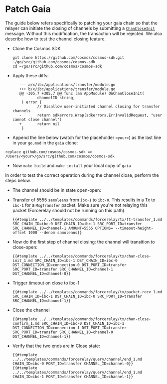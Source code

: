 # Patch Gaia

The guide below refers specifically to patching your gaia chain so that the
relayer can initiate the closing of channels by submitting a [`ChanCloseInit`][chan-close] message.
Without this modification, the transaction will be rejected.
We also describe how to test the channel closing feature.

- Clone the Cosmos SDK

    ```shell
    git clone https://github.com/cosmos/cosmos-sdk.git ~/go/src/github.com/cosmos/cosmos-sdk
    cd ~/go/src/github.com/cosmos/cosmos-sdk
    ```

- Apply these diffs:

    ```
       --- a/x/ibc/applications/transfer/module.go
       +++ b/x/ibc/applications/transfer/module.go
       @@ -305,7 +305,7 @@ func (am AppModule) OnChanCloseInit(
               channelID string,
        ) error {
               // Disallow user-initiated channel closing for transfer channels
       -       return sdkerrors.Wrap(sdkerrors.ErrInvalidRequest, "user cannot close channel")
       +       return nil
        }
    ```

- Append the line below (watch for the placeholder `<your>`) as the last line
  in your `go.mod` in the `gaia` clone:

```replace github.com/cosmos/cosmos-sdk => /Users/<your>/go/src/github.com/cosmos/cosmos-sdk```

- Now `make build` and `make install` your local copy of `gaia`

In order to test the correct operation during the channel close, perform the steps below.

- The channel should be in state open-open:

- Transfer of 5555 `samoleans` from `ibc-1` to `ibc-0`. This results in a
  Tx to `ibc-1` for a `MsgTransfer` packet.
  Make sure you're not relaying this packet (Forcerelay should not be running on this path).

  ```shell
  {{#template ../../templates/commands/forcerelay/tx/ft-transfer_1.md SRC_CHAIN_ID=ibc-0 DST_CHAIN_ID=ibc-1 SRC_PORT_ID=transfer SRC_CHANNEL_ID=channel-1 AMOUNT=5555 OPTIONS= --timeout-height-offset 1000 --denom samoleans}}
  ```

- Now do the first step of channel closing: the channel will transition
to close-open:

    ```shell
    {{#template ../../templates/commands/forcerelay/tx/chan-close-init_1.md SRC_CHAIN_ID=ibc-1 DST_CHAIN_ID=ibc-0 DST_CONNECTION_ID=connection-0 DST_PORT_ID=transfer SRC_PORT_ID=transfer SRC_CHANNEL_ID=channel-1 DST_CHANNEL_ID=channel-0}}
    ```

- Trigger timeout on close to ibc-1

    ```shell
    {{#template ../../templates/commands/forcerelay/tx/packet-recv_1.md SRC_CHAIN_ID=ibc-1 DST_CHAIN_ID=ibc-0 SRC_PORT_ID=transfer SRC_CHANNEL_ID=channel-1}}
    ```

- Close the channel

    ```shell
    {{#template ../../templates/commands/forcerelay/tx/chan-close-confirm_1.md SRC_CHAIN_ID=ibc-0 DST_CHAIN_ID=ibc-1 DST_CONNECTION_ID=connection-1 DST_PORT_ID=transfer SRC_PORT_ID=transfer SRC_CHANNEL_ID=channel-0 DST_CHANNEL_ID=channel-1}}
    ```

- Verify that the two ends are in Close state:

  ```shell
  {{#template ../../templates/commands/forcerelay/query/channel/end_1.md CHAIN_ID=ibc-0 PORT_ID=transfer CHANNEL_ID=channel-0}}
  {{#template ../../templates/commands/forcerelay/query/channel/end_1.md CHAIN_ID=ibc-1 PORT_ID=transfer CHANNEL_ID=channel-1}}
  ```

[chan-close]: ../../documentation/commands/tx/channel-close.md#channel-close-init

